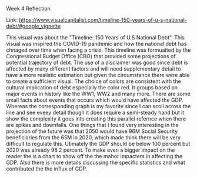 Week 4 Reflection

Link: https://www.visualcapitalist.com/timeline-150-years-of-u-s-national-debt/#google_vignette

This visual was about the "Timeline: 150 Years of U.S National Debt". This visual was inspired the COVID-19 pandemic and how the national debt has chnaged over time when facing a crisis. This timeline was formualted by the Congressional Budget Office (CBO) that provided some projections of potential trajectory of debt. The use of a disclaimer was good since debt is affected by many different factors and will need supplementary detail to have a more realistic estimation but given the circumstance there were able to create a sufficient visual. The choice of colors are consistent with the cultural implication of debt especially the color red. It groups based on major events in history like the WW1, WW2 and many more. There are some small facts about events that occurs which would have affected the GDP. Whereas the corresponding graph is my favorite since I can scoll across the line and see eveey detail though it does require a semi-steady hand but it show the complexity it goes into creating this parallel refernce when there are spikes and downfalls. One things that I found very interesting in the projection of the future was that 2050 would have 96M Social Security beneficiaries from the 65M in 2020, which made think there will be very difficult to regulate this. Utimately the GDP should be below 100 percent but 2020 was already 98.2 percent. To make even a bigger impact on the reader the is a chart to show off the the mahor impacters in affecting the GDP. Also there is more details discussing the specific statistics and what contributed the the influx of GDP. 